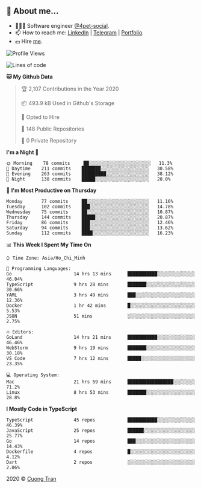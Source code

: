 ## 🦄 About me...

- 🧑🏻‍💻 Software engineer [@4pet-social](https://github.com/4pet-social).
- 📫 How to reach me: [LinkedIn](https://linkedin.com/in/103cuong) | [Telegram](https://t.me/cuong103) | [Portfolio](https://103cuong.github.io/).
- 💵 Hire [me](mailto:103cuong@gmail.com).

<!--START_SECTION:waka-->
![Profile Views](http://img.shields.io/badge/Profile%20Views-36-blue)

![Lines of code](https://img.shields.io/badge/From%20Hello%20World%20I%27ve%20Written-17.6%20million%20lines%20of%20code-blue)

**🐱 My Github Data** 

> 🏆 2,107 Contributions in the Year 2020
 > 
> 📦 493.9 kB Used in Github's Storage 
 > 
> 💼 Opted to Hire
 > 
> 📜 148 Public Repositories
 > 
> 🔑 0 Private Repository 
 > 
**I'm a Night 🦉** 

```text
🌞 Morning    78 commits     ██░░░░░░░░░░░░░░░░░░░░░░░   11.3% 
🌆 Daytime    211 commits    ███████░░░░░░░░░░░░░░░░░░   30.58% 
🌃 Evening    263 commits    █████████░░░░░░░░░░░░░░░░   38.12% 
🌙 Night      138 commits    █████░░░░░░░░░░░░░░░░░░░░   20.0%

```
📅 **I'm Most Productive on Thursday** 

```text
Monday       77 commits     ██░░░░░░░░░░░░░░░░░░░░░░░   11.16% 
Tuesday      102 commits    ███░░░░░░░░░░░░░░░░░░░░░░   14.78% 
Wednesday    75 commits     ██░░░░░░░░░░░░░░░░░░░░░░░   10.87% 
Thursday     144 commits    █████░░░░░░░░░░░░░░░░░░░░   20.87% 
Friday       86 commits     ███░░░░░░░░░░░░░░░░░░░░░░   12.46% 
Saturday     94 commits     ███░░░░░░░░░░░░░░░░░░░░░░   13.62% 
Sunday       112 commits    ████░░░░░░░░░░░░░░░░░░░░░   16.23%

```


📊 **This Week I Spent My Time On** 

```text
⌚︎ Time Zone: Asia/Ho_Chi_Minh

💬 Programming Languages: 
Go                       14 hrs 13 mins      ███████████░░░░░░░░░░░░░░   46.04% 
TypeScript               9 hrs 28 mins       ███████░░░░░░░░░░░░░░░░░░   30.66% 
YAML                     3 hrs 49 mins       ███░░░░░░░░░░░░░░░░░░░░░░   12.36% 
Docker                   1 hr 42 mins        █░░░░░░░░░░░░░░░░░░░░░░░░   5.53% 
JSON                     51 mins             ░░░░░░░░░░░░░░░░░░░░░░░░░   2.75%

🔥 Editors: 
GoLand                   14 hrs 21 mins      ███████████░░░░░░░░░░░░░░   46.46% 
WebStorm                 9 hrs 19 mins       ███████░░░░░░░░░░░░░░░░░░   30.18% 
VS Code                  7 hrs 12 mins       █████░░░░░░░░░░░░░░░░░░░░   23.35%

💻 Operating System: 
Mac                      21 hrs 59 mins      █████████████████░░░░░░░░   71.2% 
Linux                    8 hrs 53 mins       ███████░░░░░░░░░░░░░░░░░░   28.8%

```

**I Mostly Code in TypeScript** 

```text
TypeScript               45 repos            ███████████░░░░░░░░░░░░░░   46.39% 
JavaScript               25 repos            ██████░░░░░░░░░░░░░░░░░░░   25.77% 
Go                       14 repos            ███░░░░░░░░░░░░░░░░░░░░░░   14.43% 
Dockerfile               4 repos             █░░░░░░░░░░░░░░░░░░░░░░░░   4.12% 
Dart                     2 repos             ░░░░░░░░░░░░░░░░░░░░░░░░░   2.06%

```



<!--END_SECTION:waka-->

2020 © [Cuong Tran](https://github.com/103cuong)
